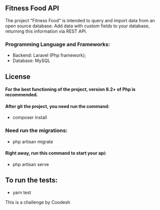 ## Fitness Food API

The project "Fitness Food" is intended to query and import data from an open source database. Add data with custom fields to your database, returning this information via REST API.

### Programming Language and Frameworks:
 
- Backend: Laravel (Php framework);
- Database: MySQL

## License

#### For the best functioning of the project, version 8.2+ of Php is recommended.

#### After git the project, you need run the command:

- composer install

### Need run the migrations:
- php artisan migrate

#### Right away, run this command to start your api:

- php artisan serve

## To run the tests:

- yarn test

This is a challenge by Coodesh
